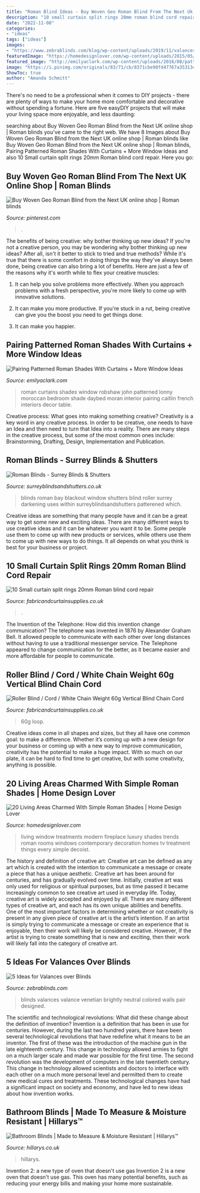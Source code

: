 ```yaml
---
title: "Roman Blind Ideas - Buy Woven Geo Roman Blind From The Next Uk Online Shop"
description: "10 small curtain split rings 20mm roman blind cord repair"
date: "2022-11-08"
categories:
- "ideas"
tags: ["ideas"]
images:
- "https://www.zebrablinds.com/blog/wp-content/uploads/2019/11/valances-over-horizontal-blinds.jpg"
featuredImage: "https://homedesignlover.com/wp-content/uploads/2015/05/13-kaufman.jpg"
featured_image: "http://emilyaclark.com/wp-content/uploads/2016/08/patterned_roman_shade_with_curtains_thumb.jpg"
image: "https://i.pinimg.com/originals/83/71/cb/8371cbe98fd47767a35313c1dce98363.jpg"
ShowToc: true
author: "Amanda Schmitt"
---
```



There's no need to be a professional when it comes to DIY projects - there are plenty of ways to make your home more comfortable and decorative without spending a fortune. Here are five easyDIY projects that will make your living space more enjoyable, and less daunting: 

	

		
searching about Buy Woven Geo Roman Blind from the Next UK online shop | Roman blinds you've came to the right web. We have 8 Images about Buy Woven Geo Roman Blind from the Next UK online shop | Roman blinds like Buy Woven Geo Roman Blind from the Next UK online shop | Roman blinds, Pairing Patterned Roman Shades With Curtains + More Window Ideas and also 10 Small curtain split rings 20mm Roman blind cord repair. Here you go:
		
    
## Buy Woven Geo Roman Blind From The Next UK Online Shop | Roman Blinds

<img loading=lazy src="https://i.pinimg.com/originals/83/71/cb/8371cbe98fd47767a35313c1dce98363.jpg" onerror="this.onerror=null;this.src='https://tse1.mm.bing.net/th?id=OIP.z7oYDTMBCAkqE6uKim_n5gHaLH&amp;pid=15.1';" alt="Buy Woven Geo Roman Blind from the Next UK online shop | Roman blinds">

_Source: pinterest.com_

>. 

	

The benefits of being creative: why bother thinking up new ideas?
If you're not a creative person, you may be wondering why bother thinking up new ideas? After all, isn't it better to stick to tried and true methods? While it's true that there is some comfort in doing things the way they've always been done, being creative can also bring a lot of benefits. Here are just a few of the reasons why it's worth while to flex your creative muscles:
1. It can help you solve problems more effectively. When you approach problems with a fresh perspective, you're more likely to come up with innovative solutions.

2. It can make you more productive. If you're stuck in a rut, being creative can give you the boost you need to get things done.

3. It can make you happier.

    
## Pairing Patterned Roman Shades With Curtains + More Window Ideas

<img loading=lazy src="http://emilyaclark.com/wp-content/uploads/2016/08/patterned_roman_shade_with_curtains_thumb.jpg" onerror="this.onerror=null;this.src='https://tse3.mm.bing.net/th?id=OIP.9eYuCQgLHJSTu_IOKdonpwHaLH&amp;pid=15.1';" alt="Pairing Patterned Roman Shades With Curtains + More Window Ideas">

_Source: emilyaclark.com_

>roman curtains shades window robshaw john patterned lonny moroccan bedroom shade daybed moran interior pairing caitlin french interiors decor table. 

	

Creative process: What goes into making something creative?
Creativity is a key word in any creative process. In order to be creative, one needs to have an Idea and then need to turn that Idea into a reality. There are many steps in the creative process, but some of the most common ones include: Brainstorming, Drafting, Design, Implementation and Publication.

    
## Roman Blinds - Surrey Blinds &amp; Shutters

<img loading=lazy src="http://surreyblindsandshutters.co.uk/content/uploads/2012/10/Bay-Window-Patterened-Roman-Blackout1.jpg" onerror="this.onerror=null;this.src='https://tse4.mm.bing.net/th?id=OIP.dBScCgAZUX-M4NVs6_xCywHaEo&amp;pid=15.1';" alt="Roman Blinds - Surrey Blinds &amp; Shutters">

_Source: surreyblindsandshutters.co.uk_

>blinds roman bay blackout window shutters blind roller surrey darkening uses within surreyblindsandshutters patterened which. 

	

Creative ideas are something that many people have and it can be a great way to get some new and exciting ideas. There are many different ways to use creative ideas and it can be whatever you want it to be. Some people use them to come up with new products or services, while others use them to come up with new ways to do things. It all depends on what you think is best for your business or project.

    
## 10 Small Curtain Split Rings 20mm Roman Blind Cord Repair

<img loading=lazy src="https://22.cdn.ekm.net/ekmps/shops/penbrice9183/images/10-small-curtain-split-rings-20mm-roman-blind-cord-repair-(3)-103-p.jpg?v=CB0CEDF8-A667-45F9-99E9-09D202613395" onerror="this.onerror=null;this.src='https://tse4.mm.bing.net/th?id=OIP.HdT3UyGIU7IzfH4Fe2ex-wHaJ4&amp;pid=15.1';" alt="10 Small curtain split rings 20mm Roman blind cord repair">

_Source: fabricandcurtainsupplies.co.uk_

>. 

	

The Invention of the Telephone: How did this invention change communication?
The telephone was invented in 1876 by Alexander Graham Bell. It allowed people to communicate with each other over long distances without having to use a traditional messenger service. The Telephone appeared to change communication for the better, as it became easier and more affordable for people to communicate.

    
## Roller Blind / Cord / White Chain Weight 60g Vertical Blind Chain Cord

<img loading=lazy src="https://www.fabricandcurtainsupplies.co.uk/ekmps/shops/penbrice9183/images/roller-blind-cord-white-chain-weight-60g-vertical-blind-chain-cord-loop-end-11076-p[ekm]750x1000[ekm].jpg" onerror="this.onerror=null;this.src='https://tse4.mm.bing.net/th?id=OIP.qNqnb_-x2ZbBp-QnWP22bQHaJ4&amp;pid=15.1';" alt="Roller Blind / Cord / White Chain Weight 60g Vertical Blind Chain Cord">

_Source: fabricandcurtainsupplies.co.uk_

>60g loop. 

	

Creative ideas come in all shapes and sizes, but they all have one common goal: to make a difference. Whether it’s coming up with a new design for your business or coming up with a new way to improve communication, creativity has the potential to make a huge impact. With so much on our plate, it can be hard to find time to get creative, but with some creativity, anything is possible.

    
## 20 Living Areas Charmed With Simple Roman Shades | Home Design Lover

<img loading=lazy src="https://homedesignlover.com/wp-content/uploads/2015/05/13-kaufman.jpg" onerror="this.onerror=null;this.src='https://tse2.mm.bing.net/th?id=OIP.GYrALB6vOF7HPkY9GOFroQHaE4&amp;pid=15.1';" alt="20 Living Areas Charmed With Simple Roman Shades | Home Design Lover">

_Source: homedesignlover.com_

>living window treatments modern fireplace luxury shades trends roman rooms windows contemporary decoration homes tv treatment things every simple decoist. 

	

The history and definition of creative art: Creative art can be defined as any art which is created with the intention to communicate a message or create a piece that has a unique aesthetic.
Creative art has been around for centuries, and has gradually evolved over time. Initially, creative art was only used for religious or spiritual purposes, but as time passed it became increasingly common to see creative art used in everyday life. Today, creative art is widely accepted and enjoyed by all. There are many different types of creative art, and each has its own unique abilities and benefits.
One of the most important factors in determining whether or not creativity is present in any given piece of creative art is the artist’s intention. If an artist is simply trying to communicate a message or create an experience that is enjoyable, then their work will likely be considered creative. However, if the artist is trying to create something that is new and exciting, then their work will likely fall into the category of creative art.

    
## 5 Ideas For Valances Over Blinds

<img loading=lazy src="https://www.zebrablinds.com/blog/wp-content/uploads/2019/11/valances-over-horizontal-blinds.jpg" onerror="this.onerror=null;this.src='https://tse4.mm.bing.net/th?id=OIP.XU0hPQgBTqO8SZXR2K5Q_AHaCe&amp;pid=15.1';" alt="5 Ideas for Valances over Blinds">

_Source: zebrablinds.com_

>blinds valances valance venetian brightly neutral colored walls pair designed. 

	

The scientific and technological revolutions: What did these change about the definition of invention?
Invention is a definition that has been in use for centuries. However, during the last two hundred years, there have been several technological revolutions that have redefine what it means to be an inventor. The first of these was the introduction of the machine gun in the late eighteenth century. This change in technology allowed armies to fight on a much larger scale and made war possible for the first time. The second revolution was the development of computers in the late twentieth century. This change in technology allowed scientists and doctors to interface with each other on a much more personal level and permitted them to create new medical cures and treatments. These technological changes have had a significant impact on society and economy, and have led to new ideas about how invention works.

    
## Bathroom Blinds | Made To Measure &amp; Moisture Resistant | Hillarys™

<img loading=lazy src="https://static.hillarys.co.uk/asset/media/15481/delizia-taupe-738w-x-492h.jpg?width=769&amp;height=513&amp;mode=crop&amp;cb=20191610141109&amp;mcb=5f884e47a7424cfe86340315ccaafed0" onerror="this.onerror=null;this.src='https://tse2.mm.bing.net/th?id=OIP.4X953FwQNBRsE9fpguEdiAHaE8&amp;pid=15.1';" alt="Bathroom Blinds | Made to Measure &amp; Moisture Resistant | Hillarys™">

_Source: hillarys.co.uk_

>hillarys. 

	

Invention 2: a new type of oven that doesn't use gas
Invention 2 is a new oven that doesn't use gas. This oven has many potential benefits, such as reducing your energy bills and making your home more sustainable.

